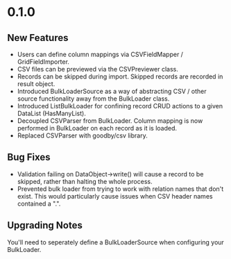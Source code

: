 # 0.1.0

## New Features

* Users can define column mappings via CSVFieldMapper / GridFieldImporter.
* CSV files can be previewed via the CSVPreviewer class.
* Records can be skipped during import. Skipped records are recorded in result object.
* Introduced BulkLoaderSource as a way of abstracting CSV / other source functionality away from the BulkLoader class.
* Introduced ListBulkLoader for confining record CRUD actions to a given DataList (HasManyList).
* Decoupled CSVParser from BulkLoader. Column mapping is now performed in BulkLoader on each record as it is loaded.
* Replaced CSVParser with goodby/csv library.

## Bug Fixes

* Validation failing on DataObject->write() will cause a record to be skipped, rather than halting the whole process.
* Prevented bulk loader from trying to work with relation names that don't exist. This would particularly cause issues when CSV header names contained a ".".

## Upgrading Notes

You'll need to seperately define a BulkLoaderSource when configuring your BulkLoader. 
